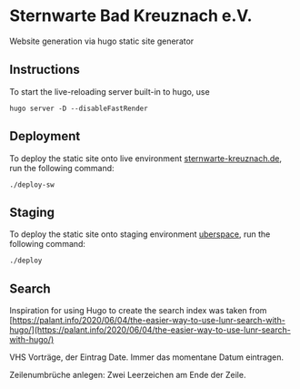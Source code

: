 # Sternwarte Bad Kreuznach e.V.
Website generation via hugo static site generator


## Instructions

To start the live-reloading server built-in to hugo, use
```
hugo server -D --disableFastRender
```

## Deployment
To deploy the static site onto live environment [sternwarte-kreuznach.de](https://sternwarte-kreuznach.de/), run the following command:
```
./deploy-sw
```

## Staging
To deploy the static site onto staging environment [uberspace](https://apeer.uber.space/), run the following command:
```
./deploy
```

## Search

Inspiration for using Hugo to create the search index was taken from [https://palant.info/2020/06/04/the-easier-way-to-use-lunr-search-with-hugo/](https://palant.info/2020/06/04/the-easier-way-to-use-lunr-search-with-hugo/)

VHS Vorträge, der Eintrag Date.
Immer das momentane Datum eintragen.

Zeilenumbrüche anlegen: Zwei Leerzeichen am Ende der Zeile.